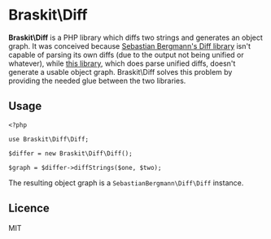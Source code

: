 # Braskit\Diff

**Braskit\Diff** is a PHP library which diffs two strings and generates an
object graph. It was conceived because [Sebastian Bergmann's Diff library][1]
isn't capable of parsing its own diffs (due to the output not being unified or
whatever), while [this library][2], which does parse unified diffs, doesn't
generate a usable object graph. Braskit\Diff solves this problem by providing
the needed glue between the two libraries.

[1]: https://github.com/sebastianbergmann/diff
[2]: https://github.com/phpspec/php-diff

## Usage

    <?php

    use Braskit\Diff\Diff;

    $differ = new Braskit\Diff\Diff();

    $graph = $differ->diffStrings($one, $two);

The resulting object graph is a `SebastianBergmann\Diff\Diff` instance.

## Licence

MIT

